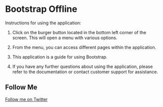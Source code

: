 # Bootstrap Offline

Instructions for using the application:

1. Click on the burger button located in the bottom left corner of the screen. This will open a menu with various options.

2. From the menu, you can access different pages within the application.

3. This application is a guide for using Bootstrap.

4. If you have any further questions about using the application, please refer to the documentation or contact customer support for assistance.

## Follow Me

[Follow me on Twitter](https://twitter.com/android_zen)
